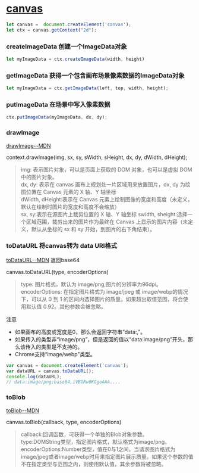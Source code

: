 # [canvas](https://developer.mozilla.org/zh-CN/docs/Web/API/Canvas_API)
```js
let canvas =  document.createElement('canvas');  
let ctx = canvas.getContext("2d");  

```
### createImageData 创建一个ImageData对象
```js
let myImageData = ctx.createImageData(width, height)
```

### getImageData 获得一个包含画布场景像素数据的ImageData对象
```js
let myImageData = ctx.getImageData(left, top, width, height);

```

### putImageData 在场景中写入像素数据
```js
ctx.putImageData(myImageData, dx, dy);

```

### drawImage
[drawImage--MDN](https://developer.mozilla.org/zh-CN/docs/Web/API/CanvasRenderingContext2D/drawImage)

context.drawImage(img, sx, sy, sWidth, sHeight, dx, dy, dWidth, dHeight);
>img: 表示图片对象，可以是页面上获取的 DOM 对象，也可以是虚拟 DOM 中的图片对象。  
>dx, dy: 表示在 canvas 画布上规划处一片区域用来放置图片，dx, dy 为绘图位置在 Canvas 元素的 X 轴、Y 轴坐标  
>dWidth, dHeight:表示在 Canvas 元素上绘制图像的宽度和高度（未定义，默认在绘制时图片的宽度和高度不会缩放）  
>sx, sy:表示在源图片上裁剪位置的 X 轴、Y 轴坐标
>swidth, sheight:选择一个区域范围，裁剪出来的图片作为最终在 Canvas 上显示的图片内容（未定义，默认从坐标的 sx 和 sy 开始，到图片的右下角结束）。


### toDataURL 将canvas转为 data URI格式
[toDataURL--MDN](https://developer.mozilla.org/zh-CN/docs/Web/API/HTMLCanvasElement/toDataURL)
返回base64

canvas.toDataURL(type, encoderOptions)
>type: 图片格式，默认为 image/png,图片的分辨率为96dpi。  
>encoderOptions: 在指定图片格式为 image/jpeg 或 image/webp的情况下，可以从 0 到 1 的区间内选择图片的质量。如果超出取值范围，将会使用默认值 0.92。其他参数会被忽略。

注意
* 如果画布的高度或宽度是0，那么会返回字符串“data:,”。  
* 如果传入的类型非“image/png”，但是返回的值以“data:image/png”开头，那么该传入的类型是不支持的。  
* Chrome支持“image/webp”类型。  

```js
var canvas = document.createElement('canvas');
var dataURL = canvas.toDataURL();
console.log(dataURL);
// data:image/png;base64,iVBORw0KGgoAAA....
```

### toBlob
[toBlob--MDN](https://developer.mozilla.org/zh-CN/docs/Web/API/HTMLCanvasElement/toBlob)

canvas.toBlob(callback, type, encoderOptions)
>callback:回调函数，可获得一个单独的Blob对象参数。  
>type:DOMString类型，指定图片格式，默认格式为image/png。  
>encoderOptions:Number类型，值在0与1之间，当请求图片格式为image/jpeg或者image/webp时用来指定图片展示质量。如果这个参数的值不在指定类型与范围之内，则使用默认值，其余参数将被忽略。